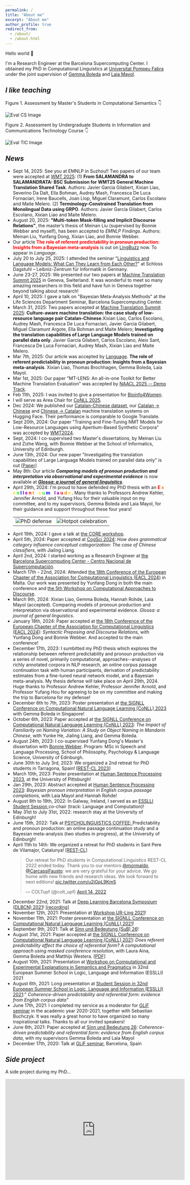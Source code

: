 ```yaml
---
permalink: /
title: "About me"
excerpt: "About me"
author_profile: true
redirect_from: 
  - /about/
  - /about.html
---
```


Hello world 👋

I'm a Research Engineer at the Barcelona Supercomputing Center. I obtained my PhD in Computational Linguistics at [Universitat Pompeu Fabra](https://www.upf.edu/) under the joint supervision of [Gemma Boleda](https://gboleda.github.io) and [Laia Mayol](https://www.upf.edu/web/laia-mayol/). 


*I like teaching*
------

Figure 1. Assessment by Master's Students in Computational Semantics 👇

<img src="/files/eval_cs.png" alt="Eval CS Image"> 

Figure 2. Assessment by Undergraduate Students in Information and Communications Technology Course 👇

<img src="/files/eval_tic.png" alt="Eval TIC Image">



*News*
------
<ul>
  <li>Sept 14, 2025: See you at EMNLP in Suzhou!! Two papers of our team were accepted at <a href="https://www2.statmt.org/wmt25/">WMT 2025</a>: (1) <b>From SALAMANDRA to SALAMANDRATA: BSC Submission for WMT25 General Machine Translation Shared Task</b>. Authors: Javier Garcia Gilabert, Xixian Liao, Severino Da Dalt, Ella Bohman, Audrey Mash, Francesca De Luca Fornaciari, Irene Baucells, Joan Llop, Miguel Claramunt, Carlos Escolano and Maite Melero. (2) <b>Terminology-Constrained Translation from Monolingual Data using GRPO</b>. Authors: Javier Garcia Gilabert, Carlos Escolano, Xixian Liao and Maite Melero. </li>
  <li>August 20, 2025: <b>"Multi-token Mask-filling and Implicit Discourse Relations"</b>, the master’s thesis of Meinan Liu (supervised by Bonnie Webber and myself), has been accepted to <i>EMNLP Findings</i>. Authors: Meinan Liu, Yunfang Dong, Xixian Liao, and Bonnie Webber.</li>
  <li>Our article <b style="color:red;">The role of referent predictability in pronoun production: Insights from a Bayesian meta-analysis</b> is out on <a href="https://lingbuzz.net/lingbuzz/009164">LingBuzz</a> now. To appear in <i>Language</i>.</li>
  <li> July 20 to July 25, 2025: I attended the seminar "<a href="https://www.dagstuhl.de/seminars/seminar-calendar/seminar-details/25301">Linguistics and Language Models: What Can They Learn from Each Other?</a>" at Schloss Dagstuhl – Leibniz-Zentrum für Informatik in Germany.  </li> 
  <li> June 23-27, 2025: We presented our two papers at <a href="https://mtsummit2025.unige.ch/">Machine Translation Summit 2025</a> in Geneva, Switerland. It was wonderful to meet so many amazing researchers in this field and have fun in Geneva together beyond talking about research!</li> 
  <li> April 10, 2025: I gave a talk on "Bayesian Meta-Analysis Methods" at the Life Sciences Department Seminar, Barcelona Supercomputing Center.</li>
  <li> March 31, 2025: Two papers accepted at <a href="https://mtsummit2025.unige.ch/">Machine Translation Summit 2025</a>: <b>Culture-aware machine translation: the case study of low-resource language pair Catalan-Chinese</b>.Xixian Liao, Carlos Escolano, Audrey Mash, Francesca De Luca Fornaciari, Javier García Gilabert, Miguel Claramunt Argote, Ella Bohman and Maite Melero; <b>Investigating the translation capabilities of Large Language Models trained on parallel data only</b>. Javier García Gilabert, Carlos Escolano, Aleix Sant, Francesca De Luca Fornaciari, Audrey Mash, Xixian Liao and Maite Melero.</li> 
  <li> Mar 7th, 2025: Our article was accepted by <a href="https://languagelsa.org/index.php/language/index">Language</a>. <b>The role of referent predictability in pronoun production: Insights from a Bayesian meta-analysis</b>. Xixian Liao, Thomas Brochhagen, Gemma Boleda, Laia Mayol. </li>
  <li> Mar 1st, 2025: Our paper "MT-LENS: An all-in-one Toolkit for Better Machine Translation Evaluation" was accepted by <a href="https://2025.naacl.org/">NAACL 2025 -- Demo Track</a>.</li>
  <li> Feb 11th, 2025: I was invited to give a presentation for <a href="https://www.linkedin.com/posts/bioinfo4women_stem-marenostrum5-activity-7295459614639243266-KsaI?utm_source=share&utm_medium=member_desktop&rcm=ACoAAEVixVABx7JOAqT7pV_zbwbqFXiVRqnDPVo">Bioinfo4Women</a>.</li>
  <li> I will serve as Area Chair for <a href="https://conll.org/">CoNLL 2025</a>. </li>
  <li> Dec 2024: We published our <a href="https://huggingface.co/datasets/projecte-aina/CA-ZH_Parallel_Corpus">Catalan-Chinese dataset</a>, our <a href="https://huggingface.co/projecte-aina/aina-translator-ca-zh">Catalan → Chinese</a> and <a href="https://huggingface.co/projecte-aina/aina-translator-zh-ca">Chinese → Catalan</a> machine translation systems on Hugging Face. Their performance is comparable to Google Translate. </li>
  <li> Sept 20th, 2024: Our paper "Training and Fine-Tuning NMT Models for Low-Resource Languages using Apertium-Based Synthetic Corpora" was accepted by <a href="https://www2.statmt.org/wmt24/">WMT2024</a>. </li> 
  <li> Sept, 2024: I co-supervised two Master's dissertations, by Meinan Liu and Zizhe Wang, with Bonnie Webber at the School of Informatics, University of Edinburgh. </li> 
  <li> June 13th, 2024: Our new paper "Investigating the translation capabilities of Large Language Models trained on parallel data only" is out [<a href="https://arxiv.org/abs/2406.09140">Paper</a>] </li> 
  <li>May 8th: Our article <b><i>Comparing models of pronoun production and interpretation via observational and experimental evidence</i></b> is now available at <a href="https://www.glossa-journal.org/article/id/10884/"><i><b>Glossa: a journal of general linguistics</b></i></a>. </li> 
  <li>April 29th, 2024: I'm proud to have defended my PhD thesis with an <b>
<span style="color: #FF0000;">E</span>
<span style="color: #FF7F00;">x</span>
<span style="color: #FFD700;">c</span>
<span style="color: #00FF00;">e</span>
<span style="color: #0000FF;">l</span>
<span style="color: #4B0082;">l</span>
<span style="color: #9400D3;">e</span>
<span style="color: #FF0000;">n</span>
<span style="color: #FF7F00;">t</span>
&nbsp;&nbsp;
<span style="color: #FFD700;">c</span>
<span style="color: #00FF00;">u</span>
<span style="color: #0000FF;">m</span>
&nbsp;&nbsp;
<span style="color: #4B0082;">l</span>
<span style="color: #9400D3;">a</span>
<span style="color: #FF0000;">u</span>
<span style="color: #FF7F00;">d</span>
<span style="color: #FFD700;">e</span>
</b>
. Many thanks to Professors Andrew Kehler, Jennifer Arnold, and Yufang Hou for their valuable input on my committee, and to my supervisors, Gemma Boleda and Laia Mayol, for their guidance and support throughout these four years! </li>
  <table>
      <tr>
          <td><img src="/files/defense.JPG" alt="PhD defense"></td>
          <td><img src="/files/hotpot.jpg" alt="Hotpot celebration"></td>
      </tr>
  </table>
  <li>April 19th, 2024: I gave a talk at <a href="https://www.upf.edu/web/glif/2024-core-workshop">the CORE workshop</a>. </li>
  <li>April 5th, 2024: Paper accepted at <a href="https://cognitivesciencesociety.org/cogsci-2024/">CogSci 2024</a>: <i>How does grammatical category influence conceptual categorization: The case of Chinese classifiers</i>, with Jialing Liang.</li>
  <li>April 2nd, 2024: I started working as a Research Engineer at <a href="https://www.bsc.es/">the Barcelona Supercomputing Center - Centro Nacional de Supercomputación</a>. </li>
  <li>March 17th - 22nd, 2024: Attended <a href="https://2024.eacl.org">the 18th Conference of the European Chapter of the Association for Computational Linguistics (EACL 2024)</a> in Malta. Our work was presented by Yunfang Dong in both the main conference and <a href="https://sites.google.com/view/codi2024/home"> the 5th Workshop on Computational Approaches to Discourse</a>.</li>
  <li>March 9th, 2024: Xixian Liao, Gemma Boleda, Hannah Rohde, Laia Mayol (accepted). Comparing models of pronoun production and interpretation via observational and experimental evidence. <i>Glossa: a journal of general linguistics</i>. </li>
  <li>January 18th, 2024: Paper accepted at <a href="https://2024.eacl.org">the 18th Conference of the European Chapter of the Association for Computational Linguistics (EACL 2024)</a>: <i>Syntactic Preposing and Discourse Relations</i>, with Yunfang Dong and Bonnie Webber. And accepted to the main conference! </li>
  <li>December 17th, 2023: I sumbitted my PhD thesis which explores the relationship between referent predictability and pronoun production via a series of novel, primarily computational, approaches--analyses of richly annotated corpora in NLP research, an online corpus passage continuation task with human participants, derivation of predictability estimates from a fine-tuned neural network model, and a Bayesian meta-analysis. My thesis defense will take place on April 29th, 2024. Huge thanks to Professor Andrew Kehler, Professor Jennifer Arnold, and Professor Yufang Hou for agreeing to be on my committee and making the trip to Barcelona for my defense! </li>
  <li>December 6th to 7th, 2023: Poster presentation at <a href="https://conll.org">the SIGNLL Conference on Computational Natural Language Learning (CoNLL) 2023</a> with Gemma Boleda in Singapore! </li>
  <li>October 6th, 2023: Paper accepted at <a href="https://conll.org">the SIGNLL Conference on Computational Natural Language Learning (CoNLL) 2023</a>: <i>The Impact of Familiarity on Naming Variation: A Study on Object Naming in Mandarin Chinese</i>, with Yunke He, Jialing Liang, and Gemma Boleda. </li>
  <li>August 24th, 2023: I co-supervised Yunfang Dong's Master's dissertation with <a href="https://homepages.inf.ed.ac.uk/bonnie/">Bonnie Webber</a>. Program: MSc in Speech and Language Processing, School of Philosophy, Psychology & Language Science, University of Edinburgh.</li>
  <li>June 30th to July 3rd, 2023: We organized a 2nd retreat for PhD students in Tarragona, Spain! <a href="https://sites.google.com/view/rest-cl-2023/home?authuser=0"> [REST-CL 2023] </a></li>
  <li>March 10th, 2023: Poster presentation at <a href="https://lrdc.pitt.edu/HSP2023/">Human Sentence Processing 2023</a>, at the University of Pittsburgh! </li>
  <li>Jan 29th, 2023: Abstract accepted at <a href="https://lrdc.pitt.edu/HSP2023/">Human Sentence Processing 2023</a>: <i>Bayesian pronoun interpretation in English corpus passage completions</i>, with Laia Mayol and Hannah Rohde! </li>
  <li> August 8th to 19th, 2022: In Galway, Ireland, I served as an <a href="https://2022.esslli.eu/"> ESSLLI Student Session </a>  co-chair (track: Language and Computation)! </li>
  <li> May 31st to July 31st, 2022: research stay at the University of Edinburgh! </li>  
  <li> June 15th, 2022: Talk at <a href="https://blogs.ed.ac.uk/psycholingcoffee/past-meetings/2021-22/">PSYCHOLINGUISTICS COFFEE: </a> Predictability and pronoun production: an online passage continuation study and a Bayesian meta-analysis (two studies in progress), at the University of Edinburgh! </li>
  <li> April 11th to 14th: We organized a retreat for PhD students in Sant Pere de Vilamajor, Catalunya! <a href="https://sites.google.com/view/rest-cl/home?authuser=0"> [REST-CL] </a> </li>
  <blockquote class="twitter-tweet"><p lang="en" dir="ltr">Our retreat for PhD students in Computational Linguistics REST-CL 2022 ended today. Thank you to our mentors <a href="https://twitter.com/mormaldo?ref_src=twsrc%5Etfw">@mormaldo</a>, <a href="https://twitter.com/CarcassiFausto?ref_src=twsrc%5Etfw">@CarcassiFausto</a>: we are very grateful for your advice. We go home with new friends and research ideas. We look forward to next editions! <a href="https://t.co/u2iGpL9KmS">pic.twitter.com/u2iGpL9KmS</a></p>&mdash; COLTupf (@colt_upf) <a href="https://twitter.com/colt_upf/status/1514656694734835713?ref_src=twsrc%5Etfw">April 14, 2022</a></blockquote> <script async src="https://platform.twitter.com/widgets.js" charset="utf-8"></script>
  <li> December 22nd, 2021: Talk at <a href="https://sites.google.com/view/deep-learning-barcelona-2021/home?authuser=0">Deep Learning Barcelona Symposium (DLBCN) 2021</a>! <a href="https://youtu.be/LJHzEM8_6k8">[recording]</a> </li>
  <li> November 12th, 2021: Presentation at <a href="https://www.upf.edu/es/web/traduccio/inici/-/asset_publisher/T7gcoUNytM6c/content/id/251086992/maximized#.YZjg8S8w1pQ">Workshop UR-Ling 2021</a>! </li>
  <li> November 11th, 2021: Poster presentation at <a href="https://conll.org">the SIGNLL Conference on Computational Natural Language Learning (CoNLL) 2021</a>! </li>
  <li> September 9th, 2021: Talk at <a href="https://idsl1.phil-fak.uni-koeln.de/abteilungen/sprachwissenschaft/sinn-und-bedeutung-26">Sinn und Bedeutung (SuB) 26</a>! </li>
  <li> August 31st, 2021: Paper accepted at <a href="https://conll.org">the SIGNLL Conference on Computational Natural Language Learning (CoNLL) 2021</a>: <i>Does referent predictability affect the choice of referential form? A computational approach using masked coreference resolution</i>, with Laura Aina, Gemma Boleda and Matthijs Westera. <a href="https://aclanthology.org/2021.conll-1.36/">[PDF]</a></li>
  <li> August 10th, 2021: Presentation at <a href="https://www.jakubszymanik.com/CoSaQ/events/explanations-semantics/">Workshop on Computational and Experimental Explanations in Semantics and Pragmatics</a> in 32nd European Summer School in Logic, Language and Information (ESSLLI) 2021</li>
  <li> August 6th, 2021: Long presentation at <a href="https://esslli2021.unibz.it/page/session/student_session/">Student Session in 32nd European Summer School in Logic, Language and Information (ESSLLI) 2021</a>:" <i>Coherence-driven predictability and referential form: evidence from English corpus data"</i></li>
  <li> June 17th, 2021: I completed my service as a moderator for <a href="https://www.upf.edu/web/glif/glif-seminars">GLiF seminar</a> in the academic year 2020-2021, together with Sebastian Buchczyk. It was really a great honor to have organized so many inspirational talks. Thanks to all our invited speakers!</li>
  <li> June 6th, 2021: Paper accepted at <a href="https://idsl1.phil-fak.uni-koeln.de/abteilungen/sprachwissenschaft/sinn-und-bedeutung-26">Sinn und Bedeutung 26</a>: <i>Coherence-driven predictability and referential form: evidence from English corpus data</i>, with my supervisors Gemma Boleda and Laia Mayol</li>
  <li> December 17th, 2020: Talk at <a href="https://www.upf.edu/web/traduccio/inici/-/asset_publisher/T7gcoUNytM6c/content/id/240904798/maximized#.YRvNzNMzY-R">GLiF seminar</a>, Barcelona, Spain</li> 
</ul>





*Side project*
------
A side project during my PhD...  

<iframe width="560" height="315" src="https://www.youtube.com/embed/vpiNedo-NzY" frameborder="0" allow="autoplay; encrypted-media" allowfullscreen></iframe>






